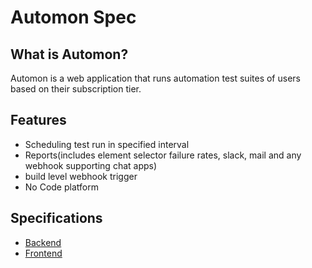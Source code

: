 # Automon Spec
## What is Automon?
Automon is a web application that runs automation test suites of users based on their subscription tier.
## Features

* Scheduling test run in specified interval
* Reports(includes element selector failure rates, slack, mail and any webhook supporting chat apps)
* build level webhook trigger
* No Code platform

## Specifications

* [Backend](./Backend.md)
* [Frontend](./Frontend.md)
